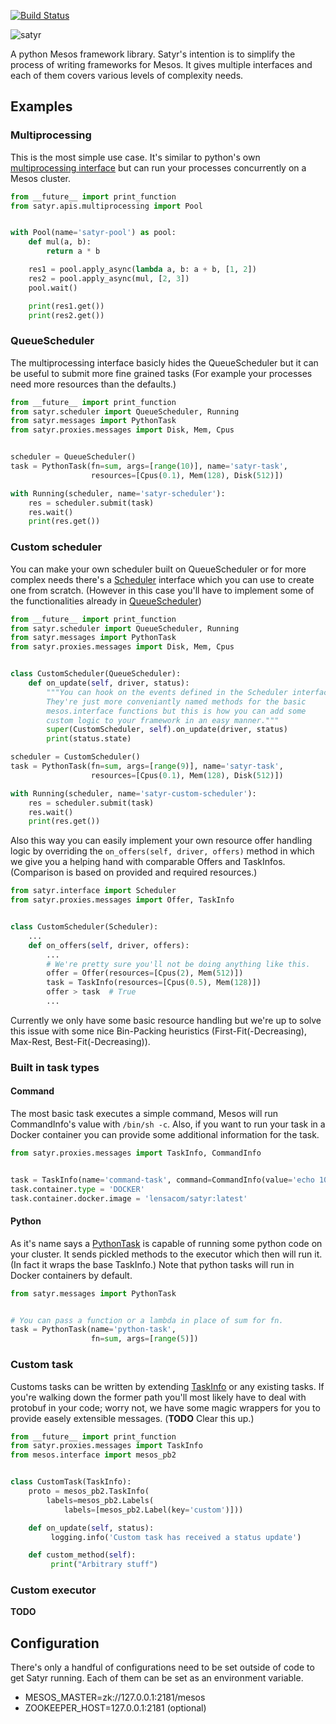 [![Build Status](http://52.0.47.203:8000/api/badges/lensacom/satyr/status.svg)](http://52.0.47.203:8000/lensacom/satyr)

![satyr](https://s3.amazonaws.com/lensa-rnd-misc/satyr2.png)

A python Mesos framework library. Satyr's intention is to simplify the process of writing frameworks for Mesos. It gives multiple interfaces and each of them covers various levels of complexity needs.

## Examples

### Multiprocessing

This is the most simple use case. It's similar to python's own [multiprocessing interface](https://docs.python.org/2/library/multiprocessing.html) but can run your processes concurrently on a Mesos cluster.

```python
from __future__ import print_function
from satyr.apis.multiprocessing import Pool


with Pool(name='satyr-pool') as pool:
    def mul(a, b):
        return a * b

    res1 = pool.apply_async(lambda a, b: a + b, [1, 2])
    res2 = pool.apply_async(mul, [2, 3])
    pool.wait()

    print(res1.get())
    print(res2.get())
```

### QueueScheduler

The multiprocessing interface basicly hides the QueueScheduler but it can be useful to submit more fine grained tasks (For example your processes need more resources than the defaults.)

```python
from __future__ import print_function
from satyr.scheduler import QueueScheduler, Running
from satyr.messages import PythonTask
from satyr.proxies.messages import Disk, Mem, Cpus


scheduler = QueueScheduler()
task = PythonTask(fn=sum, args=[range(10)], name='satyr-task',
                  resources=[Cpus(0.1), Mem(128), Disk(512)])

with Running(scheduler, name='satyr-scheduler'):
    res = scheduler.submit(task)
    res.wait()
    print(res.get())
```

### Custom scheduler

You can make your own scheduler built on QueueScheduler or for more complex needs there's a [Scheduler](satyr/interface.py) interface which you can use to create one from scratch. (However in this case you'll have to implement some of the functionalities already in [QueueScheduler](satyr/scheduler.py))

```python
from __future__ import print_function
from satyr.scheduler import QueueScheduler, Running
from satyr.messages import PythonTask
from satyr.proxies.messages import Disk, Mem, Cpus


class CustomScheduler(QueueScheduler):
    def on_update(self, driver, status):
        """You can hook on the events defined in the Scheduler interface.
        They're just more conveniantly named methods for the basic
        mesos.interface functions but this is how you can add some
        custom logic to your framework in an easy manner."""
        super(CustomScheduler, self).on_update(driver, status)
        print(status.state)

scheduler = CustomScheduler()
task = PythonTask(fn=sum, args=[range(9)], name='satyr-task',
                  resources=[Cpus(0.1), Mem(128), Disk(512)])

with Running(scheduler, name='satyr-custom-scheduler'):
    res = scheduler.submit(task)
    res.wait()
    print(res.get())
```

Also this way you can easily implement your own resource offer handling logic by overriding the `on_offers(self, driver, offers)` method in which we give you a helping hand with comparable Offers and TaskInfos. (Comparison is based on provided and required resources.)

```python
from satyr.interface import Scheduler
from satyr.proxies.messages import Offer, TaskInfo


class CustomScheduler(Scheduler):
    ...
    def on_offers(self, driver, offers):
        ...
        # We're pretty sure you'll not be doing anything like this.
        offer = Offer(resources=[Cpus(2), Mem(512)])
        task = TaskInfo(resources=[Cpus(0.5), Mem(128)])
        offer > task  # True
        ...
```

Currently we only have some basic resource handling but we're up to solve this issue with some nice Bin-Packing heuristics (First-Fit(-Decreasing), Max-Rest, Best-Fit(-Decreasing)).

### Built in task types

#### Command

The most basic task executes a simple command, Mesos will run CommandInfo's value with `/bin/sh -c`. Also, if you want to run your task in a Docker container you can provide some additional information for the task.

```python
from satyr.proxies.messages import TaskInfo, CommandInfo


task = TaskInfo(name='command-task', command=CommandInfo(value='echo 100'))
task.container.type = 'DOCKER'
task.container.docker.image = 'lensacom/satyr:latest'
```

#### Python

As it's name says a [PythonTask](/satyr/messages.py) is capable of running some python code on your cluster. It sends pickled methods to the executor which then will run it. (In fact it wraps the base TaskInfo.) Note that python tasks will run in Docker containers by default.

```python
from satyr.messages import PythonTask


# You can pass a function or a lambda in place of sum for fn.
task = PythonTask(name='python-task',
                  fn=sum, args=[range(5)])
```

### Custom task

Customs tasks can be written by extending [TaskInfo](/satyr/proxies/messages.py) or any existing tasks. If you're walking down the former path you'll most likely have to deal with protobuf in your code; worry not, we have some magic wrappers for you to provide easely extensible messages. (**TODO** Clear this up.)

```python
from __future__ import print_function
from satyr.proxies.messages import TaskInfo
from mesos.interface import mesos_pb2


class CustomTask(TaskInfo):
    proto = mesos_pb2.TaskInfo(
        labels=mesos_pb2.Labels(
            labels=[mesos_pb2.Label(key='custom')]))

    def on_update(self, status):
         logging.info('Custom task has received a status update')

    def custom_method(self):
         print("Arbitrary stuff")
```

### Custom executor

**TODO**

## Configuration

There's only a handful of configurations need to be set outside of code to get Satyr running. Each of them can be set as an environment variable.

* MESOS_MASTER=zk://127.0.0.1:2181/mesos
* ZOOKEEPER_HOST=127.0.0.1:2181 (optional)
